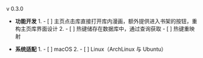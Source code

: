 v 0.3.0

* **功能开发**
    1.
        - [ ] 主页点击库直接打开库内漫画，额外提供进入书架的按钮，重构主页库界面设计
    2.
        - [ ] 热键储存在数据库中，通过查询获取
        - [ ] 热键重映射

* **系统适配**
    1.
        - [ ] macOS
    2.
        - [ ] Linux（ArchLinux 与 Ubuntu）
